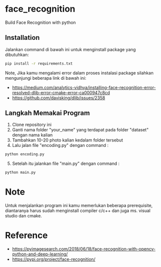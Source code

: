 # face_recognition
Build Face Recognition with python

## Installation
Jalankan command di bawah ini untuk menginstall package yang dibutuhkan: 
```bash
pip install -r requirements.txt
```

Note, Jika kamu mengalami error dalam proses instalasi package silahkan mengunjungi beberapa link di bawah ini:
* https://medium.com/analytics-vidhya/installing-face-recognition-error-resolved-dlib-error-cmake-error-ca000947c8cd
* https://github.com/davisking/dlib/issues/2358


## Langkah Memakai Program
1. Clone repository ini
2. Ganti nama folder "your_name" yang terdapat pada folder "dataset" dengan nama kalian
3. Tambahkan 10-20 photo kalian kedalam folder tersebut
4. Lalu jalan file "encoding.py" dengan command :
```bash
python encoding.py
```
5. Setelah itu jalankan file "main.py" dengan command :
```bash
python main.py
```
# Note
Untuk menjalankan program ini kamu memerlukan beberapa prerequisite, diantaranya harus sudah menginstall compiler c/c++ dan juga ms. visual studio dan cmake.

# Reference
* https://pyimagesearch.com/2018/06/18/face-recognition-with-opencv-python-and-deep-learning/
* https://pypi.org/project/face-recognition/

